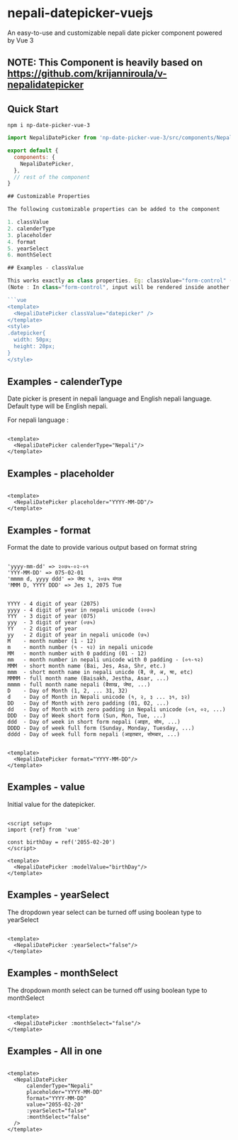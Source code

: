 # nepali-datepicker-vuejs

An easy-to-use and customizable nepali date picker component powered by Vue 3

## NOTE: This Component is heavily based on https://github.com/krijanniroula/v-nepalidatepicker

## Quick Start

```
npm i np-date-picker-vue-3
```

``` javascript
import NepaliDatePicker from 'np-date-picker-vue-3/src/components/NepaliDatePicker.vue';

export default {
  components: {
    NepaliDatePicker,
  },
  // rest of the component
}

## Customizable Properties

The following customizable properties can be added to the component

1. classValue
2. calenderType
3. placeholder
4. format
5. yearSelect
6. monthSelect

## Examples - classValue

This works exactly as class properties. Eg: classValue="form-control" (boostrap class)
(Note : In class="form-control", input will be rendered inside another input.)

```vue
<template>
  <NepaliDatePicker classValue="datepicker" />
</template>
<style>
.datepicker{
  width: 50px;
  height: 20px;
}
</style>
```

## Examples - calenderType

Date picker is present in nepali language and English nepali language. Default type will be English nepali.

For nepali language :

```vue

<template>
  <NepaliDatePicker calenderType="Nepali"/>
</template>

```

## Examples - placeholder

```vue

<template>
  <NepaliDatePicker placeholder="YYYY-MM-DD"/>
</template>

```

## Examples - format

Format the date to provide various output based on format string

```vue

'yyyy-mm-dd' => २०७५-०२-०१
'YYY-MM-DD' => 075-02-01
'mmmm d, yyyy ddd' => जेष्ठ १, २०७५ मंगल
'MMM D, YYYY DDD' => Jes 1, 2075 Tue

```

```vue

YYYY - 4 digit of year (2075)
yyyy - 4 digit of year in nepali unicode (२०७५)
YYY  - 3 digit of year (075)
yyy  - 3 digit of year (०७५)
YY   - 2 digit of year
yy   - 2 digit of year in nepali unicode (७५)
M    - month number (1 - 12)
m    - month number (१ - १२) in nepali unicode
MM   - month number with 0 padding (01 - 12)
mm   - month number in nepali unicode with 0 padding - (०१-१२)
MMM  - short month name (Bai, Jes, Asa, Shr, etc.)
mmm  - short month name in nepali unicde (ब‍ै, जे, अ, श्रा, etc)
MMMM - full month name (Baisakh, Jestha, Asar, ...)
mmmm - full month name nepali (बैसाख, जेष्ठ, ...)
D    - Day of Month (1, 2, ... 31, 32)
d    - Day of Month in Nepali unicode (१, २, ३ ... ३१, ३२)
DD   - Day of Month with zero padding (01, 02, ...)
dd   - Day of Month with zero padding in Nepali unicode (०१, ०२, ...)
DDD  - Day of Week short form (Sun, Mon, Tue, ...)
ddd  - Day of week in short form nepali (आइत, सोम, ...)
DDDD - Day of week full form (Sunday, Monday, Tuesday, ...)
dddd - Day of week full form nepali (आइतबार, सोमबार, ...)

```

```vue

<template>
  <NepaliDatePicker format="YYYY-MM-DD"/>
</template>

```

## Examples - value

Initial value for the datepicker.

```vue

<script setup>
import {ref} from 'vue'

const birthDay = ref('2055-02-20')
</script>

<template>
  <NepaliDatePicker :modelValue="birthDay"/>
</template>

```

## Examples - yearSelect

The dropdown year select can be turned off using boolean type to yearSelect

```vue

<template>
  <NepaliDatePicker :yearSelect="false"/>
</template>

```

## Examples - monthSelect

The dropdown month select can be turned off using boolean type to monthSelect

```vue

<template>
  <NepaliDatePicker :monthSelect="false"/>
</template>

```

## Examples - All in one

```vue

<template>
  <NepaliDatePicker
      calenderType="Nepali"
      placeholder="YYYY-MM-DD"
      format="YYYY-MM-DD"
      value="2055-02-20"
      :yearSelect="false"
      :monthSelect="false"
  />
</template>

```
